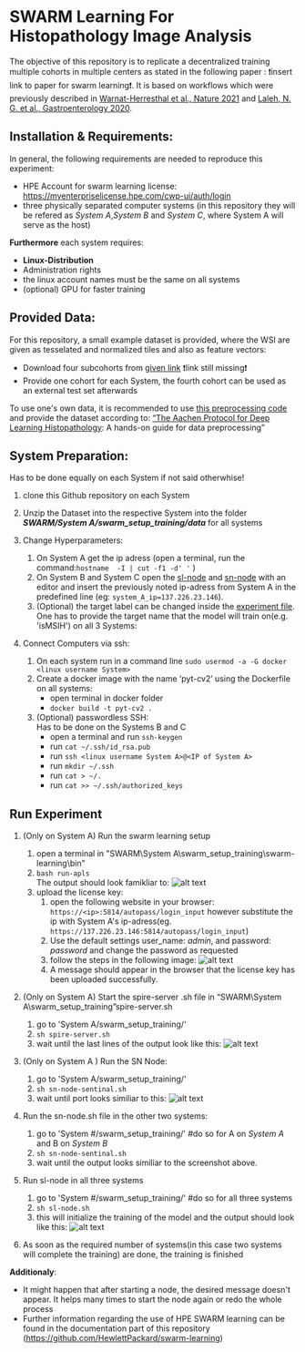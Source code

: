 # SWARM Learning For Histopathology Image Analysis

The objective of this repository is to replicate a decentralized training multiple cohorts in multiple centers as stated in the following paper : :exclamation:insert link to paper for swarm learning:exclamation:. It is based on workflows which were previously described in [Warnat-Herresthal et al., Nature 2021](https://rdcu.be/cA9XP) and [Laleh, N. G. et al., Gastroenterology 2020](https://www.biorxiv.org/content/10.1101/2021.08.09.455633v1.full.pdf). 

## Installation & Requirements:
In general, the following requirements are needed to reproduce this experiment: 
* HPE Account for swarm learning license:  https://myenterpriselicense.hpe.com/cwp-ui/auth/login
* three physically separated computer systems (in this repository they will be refered as *System A*,*System B* and *System C*, where System A will serve as the host)

**Furthermore** each system requires:
*  **Linux-Distribution**
* Administration rights
* the linux account names must be the same on all systems
* (optional) GPU for faster training 




## Provided Data: 

For this repository, a small example dataset is provided, where the WSI are given as tesselated and normalized tiles and also as feature vectors:
* Download four subcohorts from  [given link]() :exclamation:link still missing:exclamation:
* Provide one cohort for each System, the fourth cohort can be used as an external test set afterwards

To use one's own data, it is recommended to  use [this preprocessing code](https://github.com/KatherLab/preProcessing) and provide the dataset according to: [“The Aachen Protocol for Deep Learning Histopathology](https://zenodo.org/record/3694994#.Yea3I9DMIu): A hands-on guide for data preprocessing”

## System  Preparation:
Has to be done equally on each System if not said otherwhise! 
1. clone this Github repository on each System
2. Unzip the Dataset into the respective System into the folder ***SWARM/System A/swarm_setup_training/data*** for all systems
3. Change Hyperparameters:
    1. On System A get the ip adress (open a terminal, run the command:`hostname  -I | cut -f1 -d' '` )
    2. On System B and System C open  the [sl-node](System%20B/swarm_setup_training/sl-node.sh) and [sn-node](System%20C/swarm_setup_training/sn-node-sentinel.sh) with an editor and insert the previously noted ip-adress from System A  in the predefined line (eg: `system_A_ip=137.226.23.146`). 
    3. (Optional) the target label can be changed inside the [experiment file](System%20A/swarm_setup_training/MODEL/expirement_file.txt). One has to provide the target name that the model will train on(e.g. 'isMSIH') on all 3 Systems:  
   
4. Connect Computers via ssh:
    1. On each system  run in a command line  `sudo usermod -a -G docker <linux username System>` 
    2. Create a docker image with the name ‘pyt-cv2’ using the Dockerfile on all systems:
        * open terminal in docker folder
        * `docker build -t pyt-cv2 .`
    3. (Optional) passwordless SSH:\
       Has to be done on the Systems B and C
        *  open a terminal and run `ssh-keygen`
        *  run `cat ~/.ssh/id_rsa.pub`
        *  run `ssh <linux username System A>@<IP of System A>`
        *  run `mkdir ~/.ssh`
        *  run `cat > ~/.`
        *  run `cat >> ~/.ssh/authorized_keys`
 
## Run Experiment

1. (Only on System A) Run the swarm learning setup
    1. open a terminal in "SWARM\System A\swarm_setup_training\swarm-learning\bin"
    2. `bash run-apls`  
    The output should look famikliar to:
    ![alt text](https://github.com/KatherLab/SWARM/blob/main/run_apls.png?raw=true)
    4. upload the license key:
        1. open the following website in your browser: `https://<ip>:5814/autopass/login_input` however substitute the ip with System A's ip-adress(eg. `https://137.226.23.146:5814/autopass/login_input`)
        2. Use the default settings user_name: *admin*, and password: *password* and change the password as requested
        3. follow the steps in the following image:
        ![alt text](https://github.com/KatherLab/SWARM/blob/main/login.png?raw=true)
        4. A message should appear in the browser that the license key has been uploaded successfully.
   
2. (Only on System A) Start the spire-server .sh file in “SWARM\System   A\swarm_setup_training”spire-server.sh
    1. go to 'System A/swarm_setup_training/'
    2. `sh spire-server.sh`
    3. wait until the last lines of the output look like this:
    ![alt text](https://github.com/KatherLab/SWARM/blob/main/spire-server.png?raw=true)
3. (Only on System A ) Run the SN Node:
    1. go to 'System A/swarm_setup_training/'
    2. `sh sn-node-sentinal.sh`
    3. wait until port looks similiar to this:
    ![alt text](https://github.com/KatherLab/SWARM/blob/main/sn-node.png?raw=true) 
4. Run the sn-node.sh file in the other two systems:
    1. go to 'System #/swarm_setup_training/'     #do so for A on *System A* and B on *System B*
    2. `sh sn-node-sentinal.sh`
    3. wait until the output looks similiar to the screenshot above.
5. Run sl-node in all three systems
    1. go to 'System #/swarm_setup_training/' #do so for all three systems
    2. `sh sl-node.sh`
    3. this will initialize the training of the model and the output should look like this:
    ![alt text](https://github.com/KatherLab/SWARM/blob/main/sl-node.png?raw=true)
6. As soon as the required number of systems(in this case two systems will complete the training) are done, the training is finished

**Additionaly**:
* It might happen  that after starting a node, the desired message doesn't appear. It helps many times to start the node again or redo the whole process
* Further information regarding the use of HPE SWARM learning can be found in the documentation part of this repository (https://github.com/HewlettPackard/swarm-learning)
